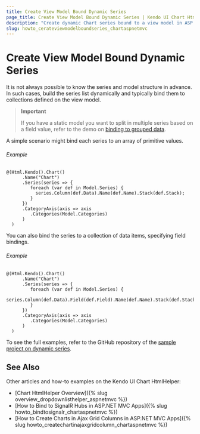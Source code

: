 ```yaml
---
title: Create View Model Bound Dynamic Series
page_title: Create View Model Bound Dynamic Series | Kendo UI Chart HtmlHelper
description: "Create dynamic Chart series bound to a view model in ASP.NET MVC applications."
slug: howto_cerateviewmodelboundseries_chartaspnetmvc
---
```


# Create View Model Bound Dynamic Series

It is not always possible to know the series and model structure in advance. In such cases, build the series list dynamically and typically bind them to collections defined on the view model.

> **Important**
>
> If you have a static model you want to split in multiple series based on a field value, refer to the demo on [binding to grouped data](http://demos.telerik.com/aspnet-mvc/bar-charts/grouped-data).

A simple scenario might bind each series to an array of primitive values.

###### Example

```
@(Html.Kendo().Chart()
      .Name("Chart")
      .Series(series => {
         foreach (var def in Model.Series) {
           series.Column(def.Data).Name(def.Name).Stack(def.Stack);
         }
      })
      .CategoryAxis(axis => axis
         .Categories(Model.Categories)
      )
  )
```

You can also bind the series to a collection of data items, specifying field bindings.

###### Example

```
@(Html.Kendo().Chart()
      .Name("Chart")
      .Series(series => {
         foreach (var def in Model.Series) {
           series.Column(def.Data).Field(def.Field).Name(def.Name).Stack(def.Stack);
         }
      })
      .CategoryAxis(axis => axis
         .Categories(Model.Categories)
      )
  )
```

To see the full examples, refer to the GitHub repository of the [sample project on dynamic series](https://github.com/telerik/ui-for-aspnet-mvc-examples/tree/master/chart/dynamic-series).

## See Also

Other articles and how-to examples on the Kendo UI Chart HtmlHelper:

* [Chart HtmlHelper Overview]({% slug overview_dropdownlisthelper_aspnetmvc %})
* [How to Bind to SignalR Hubs in ASP.NET MVC Apps]({% slug howto_bindtosignalr_chartaspnetmvc %})
* [How to Create Charts in Ajax Grid Columns in ASP.NET MVC Apps]({% slug howto_createchartinajaxgridcolumn_chartaspnetmvc %})
